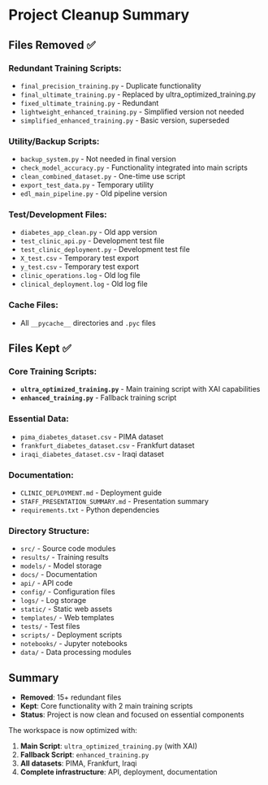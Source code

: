 # Project Cleanup Summary

## Files Removed ✅

### Redundant Training Scripts:
- `final_precision_training.py` - Duplicate functionality
- `final_ultimate_training.py` - Replaced by ultra_optimized_training.py
- `fixed_ultimate_training.py` - Redundant
- `lightweight_enhanced_training.py` - Simplified version not needed
- `simplified_enhanced_training.py` - Basic version, superseded

### Utility/Backup Scripts:
- `backup_system.py` - Not needed in final version
- `check_model_accuracy.py` - Functionality integrated into main scripts
- `clean_combined_dataset.py` - One-time use script
- `export_test_data.py` - Temporary utility
- `edl_main_pipeline.py` - Old pipeline version

### Test/Development Files:
- `diabetes_app_clean.py` - Old app version
- `test_clinic_api.py` - Development test file
- `test_clinic_deployment.py` - Development test file
- `X_test.csv` - Temporary test export
- `y_test.csv` - Temporary test export
- `clinic_operations.log` - Old log file
- `clinical_deployment.log` - Old log file

### Cache Files:
- All `__pycache__` directories and `.pyc` files

## Files Kept ✅

### Core Training Scripts:
- **`ultra_optimized_training.py`** - Main training script with XAI capabilities
- **`enhanced_training.py`** - Fallback training script

### Essential Data:
- `pima_diabetes_dataset.csv` - PIMA dataset
- `frankfurt_diabetes_dataset.csv` - Frankfurt dataset  
- `iraqi_diabetes_dataset.csv` - Iraqi dataset

### Documentation:
- `CLINIC_DEPLOYMENT.md` - Deployment guide
- `STAFF_PRESENTATION_SUMMARY.md` - Presentation summary
- `requirements.txt` - Python dependencies

### Directory Structure:
- `src/` - Source code modules
- `results/` - Training results
- `models/` - Model storage
- `docs/` - Documentation
- `api/` - API code
- `config/` - Configuration files
- `logs/` - Log storage
- `static/` - Static web assets
- `templates/` - Web templates
- `tests/` - Test files
- `scripts/` - Deployment scripts
- `notebooks/` - Jupyter notebooks
- `data/` - Data processing modules

## Summary
- **Removed**: 15+ redundant files
- **Kept**: Core functionality with 2 main training scripts
- **Status**: Project is now clean and focused on essential components

The workspace is now optimized with:
1. **Main Script**: `ultra_optimized_training.py` (with XAI)
2. **Fallback Script**: `enhanced_training.py` 
3. **All datasets**: PIMA, Frankfurt, Iraqi
4. **Complete infrastructure**: API, deployment, documentation
